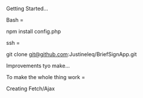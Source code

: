 Getting Started...

Bash =

npm install config.php

ssh =

git clone git@github.com:Justineleq/BriefSignApp.git

Improvements tyo make...

To make the whole thing work =

Creating Fetch/Ajax 
